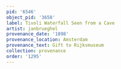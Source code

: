 ```yaml
---
pid: '6546'
object_pid: '3658'
label: Tivoli Waterfall Seen from a Cave
artist: janbrueghel
provenance_date: '1898'
provenance_location: Amsterdam
provenance_text: Gift to Rijksmuseum
collection: provenance
order: '1295'
---
```

